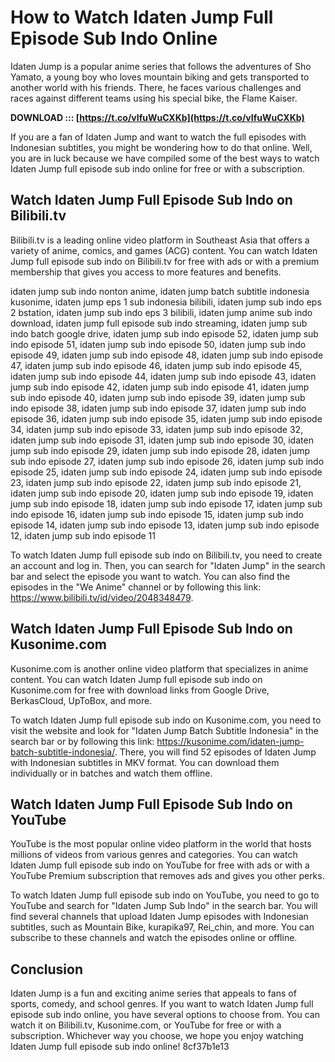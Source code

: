 
 
# How to Watch Idaten Jump Full Episode Sub Indo Online
  
Idaten Jump is a popular anime series that follows the adventures of Sho Yamato, a young boy who loves mountain biking and gets transported to another world with his friends. There, he faces various challenges and races against different teams using his special bike, the Flame Kaiser.
 
**DOWNLOAD ::: [https://t.co/vIfuWuCXKb](https://t.co/vIfuWuCXKb)**


  
If you are a fan of Idaten Jump and want to watch the full episodes with Indonesian subtitles, you might be wondering how to do that online. Well, you are in luck because we have compiled some of the best ways to watch Idaten Jump full episode sub indo online for free or with a subscription.
  
## Watch Idaten Jump Full Episode Sub Indo on Bilibili.tv
  
Bilibili.tv is a leading online video platform in Southeast Asia that offers a variety of anime, comics, and games (ACG) content. You can watch Idaten Jump full episode sub indo on Bilibili.tv for free with ads or with a premium membership that gives you access to more features and benefits.
 
idaten jump sub indo nonton anime,  idaten jump batch subtitle indonesia kusonime,  idaten jump eps 1 sub indonesia bilibili,  idaten jump sub indo eps 2 bstation,  idaten jump sub indo eps 3 bilibili,  idaten jump anime sub indo download,  idaten jump full episode sub indo streaming,  idaten jump sub indo batch google drive,  idaten jump sub indo episode 52,  idaten jump sub indo episode 51,  idaten jump sub indo episode 50,  idaten jump sub indo episode 49,  idaten jump sub indo episode 48,  idaten jump sub indo episode 47,  idaten jump sub indo episode 46,  idaten jump sub indo episode 45,  idaten jump sub indo episode 44,  idaten jump sub indo episode 43,  idaten jump sub indo episode 42,  idaten jump sub indo episode 41,  idaten jump sub indo episode 40,  idaten jump sub indo episode 39,  idaten jump sub indo episode 38,  idaten jump sub indo episode 37,  idaten jump sub indo episode 36,  idaten jump sub indo episode 35,  idaten jump sub indo episode 34,  idaten jump sub indo episode 33,  idaten jump sub indo episode 32,  idaten jump sub indo episode 31,  idaten jump sub indo episode 30,  idaten jump sub indo episode 29,  idaten jump sub indo episode 28,  idaten jump sub indo episode 27,  idaten jump sub indo episode 26,  idaten jump sub indo episode 25,  idaten jump sub indo episode 24,  idaten jump sub indo episode 23,  idaten jump sub indo episode 22,  idaten jump sub indo episode 21,  idaten jump sub indo episode 20,  idaten jump sub indo episode 19,  idaten jump sub indo episode 18,  idaten jump sub indo episode 17,  idaten jump sub indo episode 16,  idaten jump sub indo episode 15,  idaten jump sub indo episode 14,  idaten jump sub indo episode 13,  idaten jump sub indo episode 12,  idaten jump sub indo episode 11
  
To watch Idaten Jump full episode sub indo on Bilibili.tv, you need to create an account and log in. Then, you can search for "Idaten Jump" in the search bar and select the episode you want to watch. You can also find the episodes in the "We Anime" channel or by following this link: https://www.bilibili.tv/id/video/2048348479.
  
## Watch Idaten Jump Full Episode Sub Indo on Kusonime.com
  
Kusonime.com is another online video platform that specializes in anime content. You can watch Idaten Jump full episode sub indo on Kusonime.com for free with download links from Google Drive, BerkasCloud, UpToBox, and more.
  
To watch Idaten Jump full episode sub indo on Kusonime.com, you need to visit the website and look for "Idaten Jump Batch Subtitle Indonesia" in the search bar or by following this link: https://kusonime.com/idaten-jump-batch-subtitle-indonesia/. There, you will find 52 episodes of Idaten Jump with Indonesian subtitles in MKV format. You can download them individually or in batches and watch them offline.
  
## Watch Idaten Jump Full Episode Sub Indo on YouTube
  
YouTube is the most popular online video platform in the world that hosts millions of videos from various genres and categories. You can watch Idaten Jump full episode sub indo on YouTube for free with ads or with a YouTube Premium subscription that removes ads and gives you other perks.
  
To watch Idaten Jump full episode sub indo on YouTube, you need to go to YouTube and search for "Idaten Jump Sub Indo" in the search bar. You will find several channels that upload Idaten Jump episodes with Indonesian subtitles, such as Mountain Bike, kurapika97, Rei\_chin, and more. You can subscribe to these channels and watch the episodes online or offline.
  
## Conclusion
  
Idaten Jump is a fun and exciting anime series that appeals to fans of sports, comedy, and school genres. If you want to watch Idaten Jump full episode sub indo online, you have several options to choose from. You can watch it on Bilibili.tv, Kusonime.com, or YouTube for free or with a subscription. Whichever way you choose, we hope you enjoy watching Idaten Jump full episode sub indo online!
 8cf37b1e13
 
